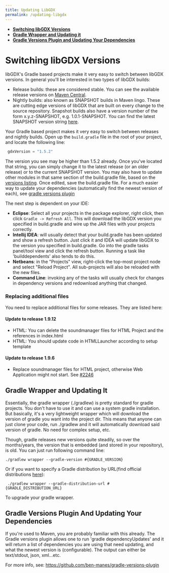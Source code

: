 ```yaml
---
title: Updating LibGDX
permalink: /updating-libgdx
---
```

* [**Switching libGDX Versions**](#switching-libgdx-versions)
* [**Gradle Wrapper and Updating it**](#gradle-wrapper-and-updating-it)
* [**Gradle Versions Plugin and Updating Your Dependencies**](#gradle-versions-plugin-and-updating-your-dependencies)

# Switching libGDX Versions
libGDX's Gradle based projects make it very easy to switch between libGDX versions. In general you'll be interested in two types of libGDX builds:

* Release builds: these are considered stable. You can see the available release versions on [Maven Central](http://search.maven.org/#search%7Cgav%7C1%7Cg%3A%22com.badlogicgames.gdx%22%20AND%20a%3A%22gdx%22).
* Nightly builds: also known as SNAPSHOT builds in Maven lingo. These are cutting edge versions of libGDX that are built on every change to the source repository. Snapshot builds also have a version number of the form x.y.z-SNAPSHOT, e.g. 1.0.1-SNAPSHOT. You can find the latest SNAPSHOT version string [here](https://github.com/libgdx/libgdx/blob/master/pom.xml#L13).

Your Gradle based project makes it very easy to switch between releases and nightly builds. Open up the `build.gradle` file in the root of your project, and locate the following line:

```Groovy
 gdxVersion = "1.5.2"
```

The version you see may be higher than 1.5.2 already. Once you've located that string, you can simply change it to the latest release (or an older release) or to the current SNAPSHOT version. You may also have to update other modules in that same section of the build.gradle file, based on the [versions listing](http://libgdx.badlogicgames.com/versions.html). Once edited, save the build.gradle file. For a much easier way to update your dependencies (automatically find the newest version of each), see [gradle versions plugin](#gradle-versions-plugin-and-updating-your-dependencies)

The next step is dependent on your IDE:

* **Eclipse**: Select all your projects in the package explorer, right click, then click `Gradle -> Refresh All`. This will download the libGDX version you specified in build.gradle and wire up the JAR files with your projects correctly.
* **Intellij IDEA**: will usually detect that your build.gradle has been updated and show a refresh button. Just click it and IDEA will update libGDX to the version you specified in build.gradle. Go into the gradle tasks panel/tool view and click the refresh button. Running a task like 'builddependents' also tends to do this.
* **Netbeans**: in the "Projects" view, right-click the top-most project node and select "Reload Project".  All sub-projects will also be reloaded with the new files.
* **Command Line**: invoking any of the tasks will usually check for changes in dependency versions and redownload anything that changed.

### Replacing additional files

You need to replace additional files for some releases. They are listed here:

#### Update to release 1.9.12

* HTML: You can delete the soundmanager files for HTML Project and the references in index.html
* HTML: You should update code in HTMLLauncher according to setup template

#### Update to release 1.9.6
* Replace soundmanager files for HTML project, otherwise Web Application might not start. See [#2246](https://github.com/libgdx/libgdx/pull/4426)

## Gradle Wrapper and Updating It
Essentially, the gradle wrapper (./gradlew) is pretty standard for gradle projects. You don't have to use it and can use a system gradle installation. But basically, it's a very lightweight wrapper which will download the version of gradle you want into the project dir. This means that anyone can just clone your code, run ./gradlew and it will automatically download said version of gradle. No need for complex setup, etc.

Though, gradle releases new versions quite steadily, so over the months/years, the version that is embedded (and stored in your repository), is old. You can just run following command line:

    ./gradlew wrapper --gradle-version #{GRADLE_VERSION}

Or if you want to specify a Gradle distribution by URL(find official distributions [here](https://services.gradle.org)):

     ./gradlew wrapper --gradle-distribution-url #{GRADLE_DISTRIBUTION_URL}

To upgrade your gradle wrapper.


## Gradle Versions Plugin And Updating Your Dependencies

If you're used to Maven, you are probably familiar with this already. The Gradle versions plugin allows one to run 'gradle dependencyUpdates' and it will return a list of dependencies you are using that need updating, and what the newest version is (configurable). The output can either be text/stdout, json, xml...etc.

For more info, see: https://github.com/ben-manes/gradle-versions-plugin
